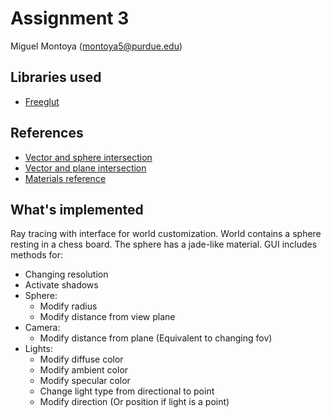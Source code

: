 # Assignment 3

Miguel Montoya (montoya5@purdue.edu)

## Libraries used

- [Freeglut](http://freeglut.sourceforge.net/)

## References

- [Vector and sphere intersection](https://math.stackexchange.com/questions/1939423/calculate-if-vector-intersects-sphere)
- [Vector and plane intersection](https://math.stackexchange.com/questions/100439/determine-where-a-vector-will-intersect-a-plane)
- [Materials reference](http://www.it.hiof.no/~borres/j3d/explain/light/p-materials.html)

## What's implemented

Ray tracing with interface for world customization. World contains a sphere resting in a chess board. The sphere has a jade-like material.
GUI includes methods for:

- Changing resolution
- Activate shadows
- Sphere:
  - Modify radius
  - Modify distance from view plane
- Camera:
  - Modify distance from plane (Equivalent to changing fov)
- Lights:
  - Modify diffuse color
  - Modify ambient color
  - Modify specular color
  - Change light type from directional to point
  - Modify direction (Or position if light is a point)